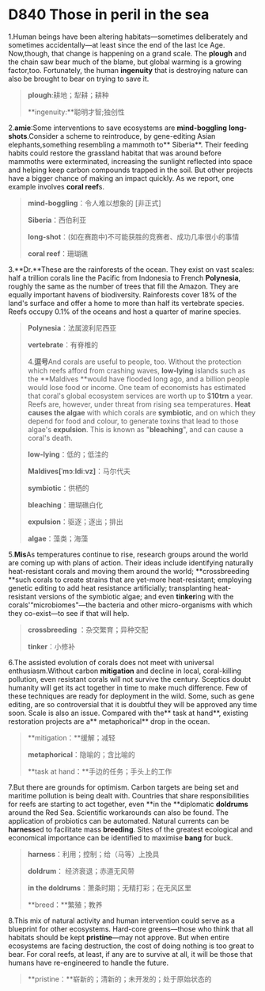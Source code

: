# D840 Those in peril in the sea  
1.Human beings have been altering habitats—sometimes deliberately and sometimes accidentally—at least since the end of the last Ice Age. Now,though, that change is happening on a grand scale. The **plough** and the chain saw bear much of the blame, but global warming is a growing factor,too. Fortunately, the human **ingenuity** that is destroying nature can also be brought to bear on trying to save it.

> **plough**:耕地；犁耕；耕种
 > 
> **ingenuity:**聪明才智;独创性
 > 

2.**amie**:Some interventions to save ecosystems are **mind-boggling** **long-shots**.Consider a scheme to reintroduce, by gene-editing Asian elephants,something resembling a mammoth to** Siberia**. Their feeding habits could restore the grassland habitat that was around before mammoths were exterminated, increasing the sunlight reflected into space and helping keep carbon compounds trapped in the soil. But other projects have a bigger chance of making an impact quickly. As we report, one example involves **coral reef**s.

> **mind-boggling**：令人难以想象的 [非正式]
 > 
> **Siberia**：西伯利亚
 > 
> **long-shot**：(如在赛跑中)不可能获胜的竞赛者、成功几率很小的事情
 > 
> **coral reef**：珊瑚礁
 > 

3.**Dr.**These are the rainforests of the ocean. They exist on vast scales: half a trillion corals line the Pacific from Indonesia to French **Polynesia**, roughly the same as the number of trees that fill the Amazon. They are equally important havens of biodiversity. Rainforests cover 18% of the land's surface and offer a home to more than half its vertebrate species. Reefs occupy 0.1% of the oceans and host a quarter of marine species.

> **Polynesia**：法属波利尼西亚
 > 
> **vertebrate**：有脊椎的
 > 
> 4.**逗号**And corals are useful to people, too. Without the protection which reefs afford from crashing waves, **low-lying** islands such as the **Maldives **would have flooded long ago, and a billion people would lose food or income. One team of economists has estimated that coral's global ecosystem services are worth up to $**10trn** a year. Reefs are, however, under threat from rising sea temperatures. **Heat causes the algae** with which corals are **symbiotic**, and on which they depend for food and colour, to generate toxins that lead to those algae's **expulsion**. This is known as "**bleaching**", and can cause a coral's death.
 > 
> **low-lying**：低的；低洼的
 > 
> **Maldives[ˈmɔːldiːvz]**：马尔代夫
 > 
> **symbiotic**：供栖的
 > 
> **bleaching**：珊瑚礁白化
 > 
> **expulsion**：驱逐；逐出；排出
 > 
> **algae**：藻类；海藻
 > 

5.**Mis**As temperatures continue to rise, research groups around the world are coming up with plans of action. Their ideas include identifying naturally heat-resistant corals and moving them around the world; **crossbreeding **such corals to create strains that are yet-more heat-resistant; employing genetic editing to add heat resistance artificially; transplanting heat-resistant versions of the symbiotic algae; and even **tinker**ing with the corals'“microbiomes"—the bacteria and other micro-organisms with which they co-exist—to see if that will help.

> **crossbreeding** ：杂交繁育；异种交配
 > 
> **tinker**：小修补
 > 

6.The assisted evolution of corals does not meet with universal enthusiasm.Without carbon **mitigation** and decline in local, coral-killing pollution, even resistant corals will not survive the century. Sceptics doubt humanity will get its act together in time to make much difference. Few of these techniques are ready for deployment in the wild. Some, such as gene editing, are so controversial that it is doubtful they will be approved any time soon. Scale is also an issue. Compared with the** task at hand**, existing restoration projects are a** metaphorical** drop in the ocean.

> **mitigation：**缓解；减轻
 > 
> **metaphorical**：隐喻的；含比喻的
 > 
> **task at hand：**手边的任务；手头上的工作
 > 

7.But there are grounds for optimism. Carbon targets are being set and maritime pollution is being dealt with. Countries that share responsibilities for reefs are starting to act together, even **in the **diplomatic **doldrums** around the Red Sea. Scientific workarounds can also be found. The application of probiotics can be automated. Natural currents can be **harness**ed to facilitate mass **breeding**. Sites of the greatest ecological and economical importance can be identified to maximise **bang** for buck.

> **harness**：利用；控制；给（马等）上挽具
 > 
> **doldrum**： 经济衰退；赤道无风带
 > 
> **in the doldrums**：萧条时期；无精打彩；在无风区里
 > 
> **breed：**繁殖；教养
 > 

8.This mix of natural activity and human intervention could serve as a blueprint for other ecosystems. Hard-core greens—those who think that all habitats should be kept **pristine**—may not approve. But when entire ecosystems are facing destruction, the cost of doing nothing is too great to bear. For coral reefs, at least, if any are to survive at all, it will be those that humans have re-engineered to handle the future.

> **pristine：**崭新的；清新的；未开发的；处于原始状态的
 > 

